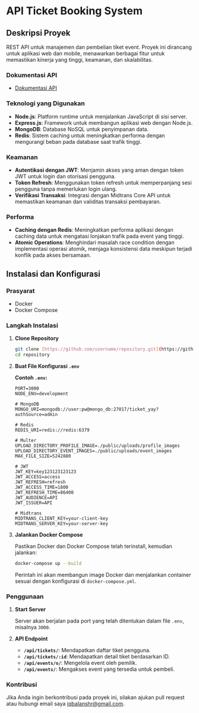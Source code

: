 

# API Ticket Booking System 

## Deskripsi Proyek

REST API untuk manajemen dan pembelian tiket event. Proyek ini dirancang untuk aplikasi web dan mobile, menawarkan berbagai fitur untuk memastikan kinerja yang tinggi, keamanan, dan skalabilitas.

### Dokumentasi API

- [Dokumentasi API](https://documenter.getpostman.com/view/32681373/2sAXjJ6CxP)

### Teknologi yang Digunakan

- **Node.js**: Platform runtime untuk menjalankan JavaScript di sisi server.
- **Express.js**: Framework untuk membangun aplikasi web dengan Node.js.
- **MongoDB**: Database NoSQL untuk penyimpanan data.
- **Redis**: Sistem caching untuk meningkatkan performa dengan mengurangi beban pada database saat trafik tinggi.

### Keamanan

- **Autentikasi dengan JWT**: Menjamin akses yang aman dengan token JWT untuk login dan otorisasi pengguna.
- **Token Refresh**: Menggunakan token refresh untuk memperpanjang sesi pengguna tanpa memerlukan login ulang.
- **Verifikasi Transaksi**: Integrasi dengan Midtrans Core API untuk memastikan keamanan dan validitas transaksi pembayaran.

### Performa

- **Caching dengan Redis**: Meningkatkan performa aplikasi dengan caching data untuk mengatasi lonjakan trafik pada event yang tinggi.
- **Atomic Operations**: Menghindari masalah race condition dengan implementasi operasi atomik, menjaga konsistensi data meskipun terjadi konflik pada akses bersamaan.


## Instalasi dan Konfigurasi

### Prasyarat

- Docker
- Docker Compose

### Langkah Instalasi

1. **Clone Repository**

   ```bash
   git clone [https://github.com/username/repository.git](https://github.com/IqbalAnshr/Ticket_Yay-API.git)
   cd repository
   ```

2. **Buat File Konfigurasi `.env`**

   **Contoh `.env`:**

   ```env
   PORT=3000
   NODE_ENV=development

   # MongoDB
   MONGO_URI=mongodb://user:pw@mongo_db:27017/ticket_yay?authSource=admin

   # Redis
   REDIS_URI=redis://redis:6379

   # Multer
   UPLOAD_DIRECTORY_PROFILE_IMAGE=./public/uploads/profile_images
   UPLOAD_DIRECTORY_EVENT_IMAGES=./public/uploads/event_images
   MAX_FILE_SIZE=5242880

   # JWT
   JWT_KEY=key123123123123
   JWT_ACCESS=access
   JWT_REFRESH=refresh
   JWT_ACCESS_TIME=1800
   JWT_REFRESH_TIME=86400
   JWT_AUDIENCE=API
   JWT_ISSUER=API

   # Midtrans
   MIDTRANS_CLIENT_KEY=your-client-key
   MIDTRANS_SERVER_KEY=your-server-key
   ```

3. **Jalankan Docker Compose**

   Pastikan Docker dan Docker Compose telah terinstall, kemudian jalankan:

   ```bash
   docker-compose up --build
   ```

   Perintah ini akan membangun image Docker dan menjalankan container sesuai dengan konfigurasi di `docker-compose.yml`.

### Penggunaan

1. **Start Server**

   Server akan berjalan pada port yang telah ditentukan dalam file `.env`, misalnya `3000`.

2. **API Endpoint**

   - **`/api/tickets/`**: Mendapatkan daftar tiket pengguna.
   - **`/api/tickets/:id`**: Mendapatkan detail tiket berdasarkan ID.
   - **`/api/events/o/`**: Mengelola event oleh pemilik.
   - **`/api/events/`**: Mengakses event yang tersedia untuk pembeli.


### Kontribusi

Jika Anda ingin berkontribusi pada proyek ini, silakan ajukan pull request atau hubungi email saya iqbalanshr@gmail.com.


